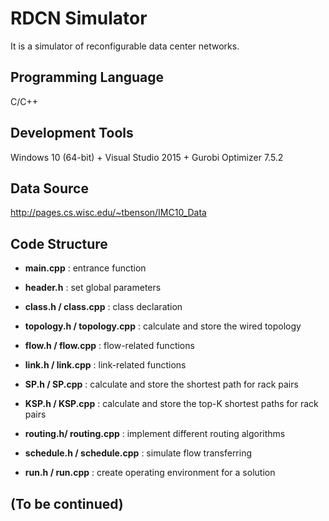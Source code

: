 # RDCN Simulator

It is a simulator of reconfigurable data center networks. 

## Programming Language

C/C++

## Development Tools

Windows 10 (64-bit) + Visual Studio 2015 + Gurobi Optimizer 7.5.2

## Data Source

http://pages.cs.wisc.edu/~tbenson/IMC10_Data

## Code Structure

- **main.cpp** : entrance function

- **header.h** : set global parameters

- **class.h / class.cpp** : class declaration

- **topology.h / topology.cpp** : calculate and store the wired topology

- **flow.h / flow.cpp** : flow-related functions

- **link.h / link.cpp** : link-related functions

- **SP.h / SP.cpp** : calculate and store the shortest path for rack pairs

- **KSP.h / KSP.cpp** : calculate and store the top-K shortest paths for rack pairs

- **routing.h/ routing.cpp** : implement different routing algorithms

- **schedule.h / schedule.cpp** : simulate flow transferring

- **run.h / run.cpp** : create operating environment for a solution

## (To be continued)